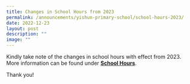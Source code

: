```yaml
---
title: Changes in School Hours from 2023
permalink: /announcements/yishun-primary-school/school-hours-2023/
date: 2022-12-23
layout: post
description: ""
image: ""
---
```



Kindly take note of the changes in school hours with effect from 2023.
<br>More information can be found under **[School Hours](/school-details/school-hours/)**.

Thank you!